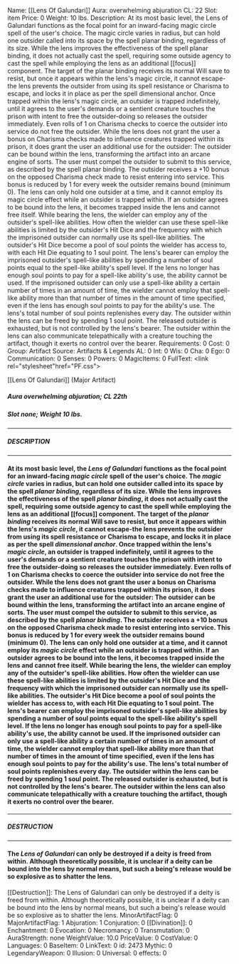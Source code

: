 Name: [[Lens Of Galundari]]
Aura: overwhelming abjuration
CL: 22
Slot: item
Price: 0
Weight: 10 lbs.
Description: At its most basic level, the Lens of Galundari functions as the focal point for an inward-facing magic circle spell of the user's choice. The magic circle varies in radius, but can hold one outsider called into its space by the spell planar binding, regardless of its size. While the lens improves the effectiveness of the spell planar binding, it does not actually cast the spell, requiring some outside agency to cast the spell while employing the lens as an additional [[focus]] component. The target of the planar binding receives its normal Will save to resist, but once it appears within the lens's magic circle, it cannot escape-the lens prevents the outsider from using its spell resistance or Charisma to escape, and locks it in place as per the spell dimensional anchor. Once trapped within the lens's magic circle, an outsider is trapped indefinitely, until it agrees to the user's demands or a sentient creature touches the prison with intent to free the outsider-doing so releases the outsider immediately. Even rolls of 1 on Charisma checks to coerce the outsider into service do not free the outsider. While the lens does not grant the user a bonus on Charisma checks made to influence creatures trapped within its prison, it does grant the user an additional use for the outsider: The outsider can be bound within the lens, transforming the artifact into an arcane engine of sorts. The user must compel the outsider to submit to this service, as described by the spell planar binding. The outsider receives a +10 bonus on the opposed Charisma check made to resist entering into service. This bonus is reduced by 1 for every week the outsider remains bound (minimum 0). The lens can only hold one outsider at a time, and it cannot employ its magic circle effect while an outsider is trapped within. If an outsider agrees to be bound into the lens, it becomes trapped inside the lens and cannot free itself. While bearing the lens, the wielder can employ any of the outsider's spell-like abilities. How often the wielder can use these spell-like abilities is limited by the outsider's Hit Dice and the frequency with which the imprisoned outsider can normally use its spell-like abilities. The outsider's Hit Dice become a pool of soul points the wielder has access to, with each Hit Die equating to 1 soul point. The lens's bearer can employ the imprisoned outsider's spell-like abilities by spending a number of soul points equal to the spell-like ability's spell level. If the lens no longer has enough soul points to pay for a spell-like ability's use, the ability cannot be used. If the imprisoned outsider can only use a spell-like ability a certain number of times in an amount of time, the wielder cannot employ that spell-like ability more than that number of times in the amount of time specified, even if the lens has enough soul points to pay for the ability's use. The lens's total number of soul points replenishes every day. The outsider within the lens can be freed by spending 1 soul point. The released outsider is exhausted, but is not controlled by the lens's bearer. The outsider within the lens can also communicate telepathically with a creature touching the artifact, though it exerts no control over the bearer.
Requirements: 0
Cost: 0
Group: Artifact
Source: Artifacts & Legends
AL: 0
Int: 0
Wis: 0
Cha: 0
Ego: 0
Communication: 0
Senses: 0
Powers: 0
MagicItems: 0
FullText: <link rel="stylesheet"href="PF.css"><div class="heading"><p class="alignleft">[[Lens Of Galundari]] (Major Artifact)</p><div style="clear: both;"></div></div><div><h5><b>Aura </b>overwhelming abjuration; <b>CL </b>22th</h5><h5><b>Slot </b>none; <b>Weight </b>10 lbs.</h5></div><hr/><div><h5><b>DESCRIPTION</b></h5></div><hr/><div><h4><p>At its most basic level, the <i>Lens of Galundari</i> functions as the focal point for an inward-facing <i>magic circle</i> spell of the user's choice. The <i>magic circle</i> varies in radius, but can hold one outsider called into its space by the spell <i>planar binding</i>, regardless of its size. While the lens improves the effectiveness of the spell <i>planar binding</i>, it does not actually cast the spell, requiring some outside agency to cast the spell while employing the lens as an additional [[focus]] component. The target of the <i>planar binding</i> receives its normal Will save to resist, but once it appears within the lens's <i>magic circle</i>, it cannot escape-the lens prevents the outsider from using its spell resistance or Charisma to escape, and locks it in place as per the spell <i>dimensional anchor</i>. Once trapped within the lens's <i>magic circle</i>, an outsider is trapped indefinitely, until it agrees to the user's demands or a sentient creature touches the prison with intent to free the outsider-doing so releases the outsider immediately. Even rolls of 1 on Charisma checks to coerce the outsider into service do not free the outsider. While the lens does not grant the user a bonus on Charisma checks made to influence creatures trapped within its prison, it does grant the user an additional use for the outsider: The outsider can be bound within the lens, transforming the artifact into an arcane engine of sorts. The user must compel the outsider to submit to this service, as described by the spell <i>planar binding</i>. The outsider receives a +10 bonus on the opposed Charisma check made to resist entering into service. This bonus is reduced by 1 for every week the outsider remains bound (minimum 0). The lens can only hold one outsider at a time, and it cannot employ its <i>magic circle</i> effect while an outsider is trapped within. If an outsider agrees to be bound into the lens, it becomes trapped inside the lens and cannot free itself. While bearing the lens, the wielder can employ any of the outsider's spell-like abilities. How often the wielder can use these spell-like abilities is limited by the outsider's Hit Dice and the frequency with which the imprisoned outsider can normally use its spell-like abilities. The outsider's Hit Dice become a pool of soul points the wielder has access to, with each Hit Die equating to 1 soul point. The lens's bearer can employ the imprisoned outsider's spell-like abilities by spending a number of soul points equal to the spell-like ability's spell level. If the lens no longer has enough soul points to pay for a spell-like ability's use, the ability cannot be used. If the imprisoned outsider can only use a spell-like ability a certain number of times in an amount of time, the wielder cannot employ that spell-like ability more than that number of times in the amount of time specified, even if the lens has enough soul points to pay for the ability's use. The lens's total number of soul points replenishes every day. The outsider within the lens can be freed by spending 1 soul point. The released outsider is exhausted, but is not controlled by the lens's bearer. The outsider within the lens can also communicate telepathically with a creature touching the artifact, though it exerts no control over the bearer.</p></h4></div><hr/><div><h5><b>DESTRUCTION</b></h5></div><hr/><div><h4><p>The <i>Lens of Galundari</i> can only be destroyed if a deity is freed from within. Although theoretically possible, it is unclear if a deity can be bound into the lens by normal means, but such a being's release would be so explosive as to shatter the lens.</p></h4></div>
[[Destruction]]: The Lens of Galundari can only be destroyed if a deity is freed from within. Although theoretically possible, it is unclear if a deity can be bound into the lens by normal means, but such a being's release would be so explosive as to shatter the lens.
MinorArtifactFlag: 0
MajorArtifactFlag: 1
Abjuration: 1
Conjuration: 0
[[Divination]]: 0
Enchantment: 0
Evocation: 0
Necromancy: 0
Transmutation: 0
AuraStrength: none
WeightValue: 10.0
PriceValue: 0
CostValue: 0
Languages: 0
BaseItem: 0
LinkText: 0
id: 2473
Mythic: 0
LegendaryWeapon: 0
Illusion: 0
Universal: 0
effects: 0
